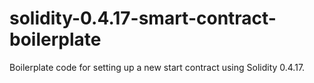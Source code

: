 # solidity-0.4.17-smart-contract-boilerplate
Boilerplate code for setting up a new start contract using Solidity 0.4.17.
